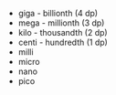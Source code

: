 - giga - billionth (4 dp)
- mega - millionth (3 dp)
- kilo - thousandth (2 dp)
- centi - hundredth (1 dp)
- milli
- micro
- nano
- pico